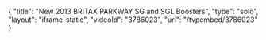 {
    "title": "New 2013 BRITAX PARKWAY SG and SGL Boosters",
    "type": "solo",
    "layout": "iframe-static",
    "videoId": "3786023",
    "url": "\/tvpembed\/3786023"
}